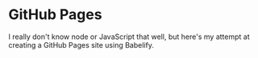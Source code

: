 # GitHub Pages

I really don't know node or JavaScript that well, but here's my attempt
at creating a GitHub Pages site using Babelify.

